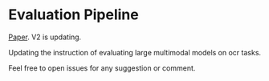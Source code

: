 # Evaluation Pipeline

[Paper](https://arxiv.org/pdf/2305.07895.pdf). V2 is updating.

Updating the instruction of evaluating large multimodal models on ocr tasks. 

Feel free to open issues for any suggestion or comment.
